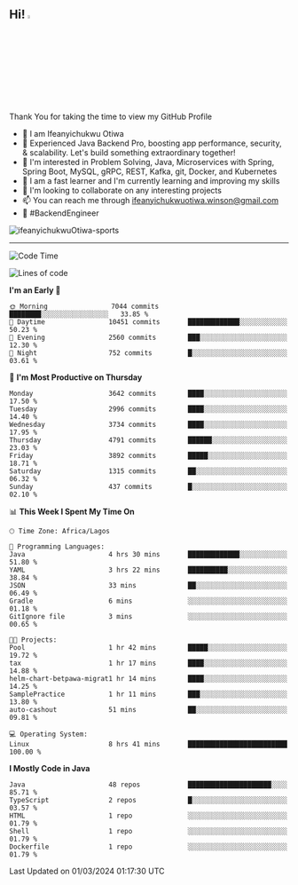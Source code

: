 <!-- BLOG-POST-LIST:START --><!-- BLOG-POST-LIST:END -->

## Hi! <img src="https://media.giphy.com/media/hvRJCLFzcasrR4ia7z/giphy.gif" width="4%"> 

Thank You for taking the time to view my GitHub Profile

- 👋 I am Ifeanyichukwu Otiwa
- 🚀 Experienced Java Backend Pro, boosting app performance, security, & scalability. Let's build something extraordinary together!
- 👀 I'm interested in Problem Solving, Java, Microservices with Spring, Spring Boot, MySQL, gRPC, REST, Kafka, git, Docker, and Kubernetes
- 🌱 I am a fast learner and I'm currently learning and improving my skills
- 💞️ I'm looking to collaborate on any interesting projects
- 📫 You can reach me through ifeanyichukwuotiwa.winson@gmail.com
- 🚀 #BackendEngineer

<p align="left" marginTop="10px"> <img src="https://komarev.com/ghpvc/?username=ifeanyichukwuOtiwa-sports&label=Profile%20views&color=0e75b6&style=for-the-badge" alt="ifeanyichukwuOtiwa-sports" /> </p>

***

<!--START_SECTION:waka-->
![Code Time](http://img.shields.io/badge/Code%20Time-2%2C282%20hrs%2045%20mins-blue)

![Lines of code](https://img.shields.io/badge/From%20Hello%20World%20I%27ve%20Written-4.6%20million%20lines%20of%20code-blue)

**I'm an Early 🐤** 

```text
🌞 Morning                7044 commits        ████████░░░░░░░░░░░░░░░░░   33.85 % 
🌆 Daytime                10451 commits       █████████████░░░░░░░░░░░░   50.23 % 
🌃 Evening                2560 commits        ███░░░░░░░░░░░░░░░░░░░░░░   12.30 % 
🌙 Night                  752 commits         █░░░░░░░░░░░░░░░░░░░░░░░░   03.61 % 
```
📅 **I'm Most Productive on Thursday** 

```text
Monday                   3642 commits        ████░░░░░░░░░░░░░░░░░░░░░   17.50 % 
Tuesday                  2996 commits        ████░░░░░░░░░░░░░░░░░░░░░   14.40 % 
Wednesday                3734 commits        ████░░░░░░░░░░░░░░░░░░░░░   17.95 % 
Thursday                 4791 commits        ██████░░░░░░░░░░░░░░░░░░░   23.03 % 
Friday                   3892 commits        █████░░░░░░░░░░░░░░░░░░░░   18.71 % 
Saturday                 1315 commits        ██░░░░░░░░░░░░░░░░░░░░░░░   06.32 % 
Sunday                   437 commits         █░░░░░░░░░░░░░░░░░░░░░░░░   02.10 % 
```


📊 **This Week I Spent My Time On** 

```text
🕑︎ Time Zone: Africa/Lagos

💬 Programming Languages: 
Java                     4 hrs 30 mins       █████████████░░░░░░░░░░░░   51.80 % 
YAML                     3 hrs 22 mins       ██████████░░░░░░░░░░░░░░░   38.84 % 
JSON                     33 mins             ██░░░░░░░░░░░░░░░░░░░░░░░   06.49 % 
Gradle                   6 mins              ░░░░░░░░░░░░░░░░░░░░░░░░░   01.18 % 
GitIgnore file           3 mins              ░░░░░░░░░░░░░░░░░░░░░░░░░   00.65 % 

🐱‍💻 Projects: 
Pool                     1 hr 42 mins        █████░░░░░░░░░░░░░░░░░░░░   19.72 % 
tax                      1 hr 17 mins        ████░░░░░░░░░░░░░░░░░░░░░   14.88 % 
helm-chart-betpawa-migrat1 hr 14 mins        ████░░░░░░░░░░░░░░░░░░░░░   14.25 % 
SamplePractice           1 hr 11 mins        ███░░░░░░░░░░░░░░░░░░░░░░   13.80 % 
auto-cashout             51 mins             ██░░░░░░░░░░░░░░░░░░░░░░░   09.81 % 

💻 Operating System: 
Linux                    8 hrs 41 mins       █████████████████████████   100.00 % 
```

**I Mostly Code in Java** 

```text
Java                     48 repos            █████████████████████░░░░   85.71 % 
TypeScript               2 repos             █░░░░░░░░░░░░░░░░░░░░░░░░   03.57 % 
HTML                     1 repo              ░░░░░░░░░░░░░░░░░░░░░░░░░   01.79 % 
Shell                    1 repo              ░░░░░░░░░░░░░░░░░░░░░░░░░   01.79 % 
Dockerfile               1 repo              ░░░░░░░░░░░░░░░░░░░░░░░░░   01.79 % 
```




 Last Updated on 01/03/2024 01:17:30 UTC
<!--END_SECTION:waka-->

<!--
<p align="center">
![trophy](https://github-profile-trophy.vercel.app/?username=ifeanyichukwuOtiwa-sports&theme=onedark) (https://github.com/ryo-ma/github-profile-trophy)
</p>
-->

<!---
ifeanyi-otiwa/ifeanyi-otiwa is a ✨ special ✨ repository because its `README.md` (this file) appears on your GitHub profile.
You can click the Preview link to take a look at your changes.
--->
